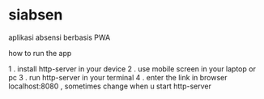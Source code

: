 # siabsen

aplikasi absensi berbasis PWA 

how to run the app 

1 . install http-server in your device 
2 . use mobile screen in your laptop or pc
3 . run http-server in your terminal 
4 . enter the link in browser localhost:8080 , sometimes change when u start http-server
